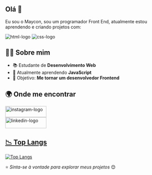 ## Olá 👋

Eu sou o Maycon, sou um programador Front End, atualmente estou aprendendo e criando projetos com:


<img src="https://img.shields.io/badge/HTML5-E34F26?style=for-the-badge&logo=html5&logoColor=white" alt="html-logo" />
<img src="https://img.shields.io/badge/CSS3-1572B6?style=for-the-badge&logo=css3&logoColor=white" alt="css-logo" />


## 🧑‍💻 Sobre mim

- 📚 Estudante de **Desenvolvimento Web**
- 🌱 Atualmente aprendendo **JavaScript**
- 🎯 Objetivo: **Me tornar um desenvolvedor Frontend**

## 🌍 Onde me encontrar
<a href="https://www.instagram.com/omayconcezar/"><img width="130px" height="35px" src="https://img.shields.io/badge/Instagram-E4405F?style=for-the-badge&logo=instagram&logoColor=white" alt="instagram-logo"/>
<br>
<a href="www.linkedin.com/in/maycon-gomes-8341b31a1"><img width="130px" height="35px" src="https://img.shields.io/badge/LinkedIn-0077B5?style=for-the-badge&logo=linkedin&logoColor=white" alt="linkedin-logo"/>

## :chart_with_downwards_trend:  Top Langs
[![Top Langs](https://github-readme-stats.vercel.app/api/top-langs/?username=Mayconcezar7&layout=donut)](https://github.com/anuraghazra/github-readme-stats)


⭐️ _Sinta-se à vontade para explorar meus projetos_ 😊
